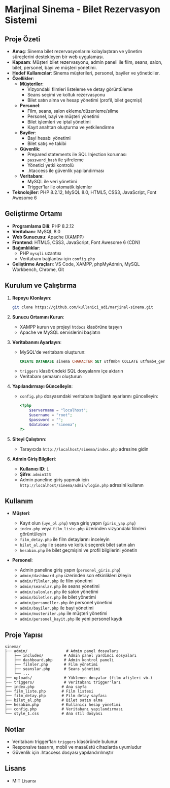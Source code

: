 # Marjinal Sinema - Bilet Rezervasyon Sistemi

## Proje Özeti

- **Amaç**: Sinema bilet rezervasyonlarını kolaylaştıran ve yönetim süreçlerini destekleyen bir web uygulaması.
- **Kapsam**: Müşteri bilet rezervasyonu, admin paneli ile film, seans, salon, bilet, personel, bayi ve müşteri yönetimi.
- **Hedef Kullanıcılar**: Sinema müşterileri, personel, bayiler ve yöneticiler.
- **Özellikler**:
  - **Müşteriler**:
    - Vizyondaki filmleri listeleme ve detay görüntüleme
    - Seans seçimi ve koltuk rezervasyonu
    - Bilet satın alma ve hesap yönetimi (profil, bilet geçmişi)
  - **Personel**:
    - Film, seans, salon ekleme/düzenleme/silme
    - Personel, bayi ve müşteri yönetimi
    - Bilet işlemleri ve iptal yönetimi
    - Kayıt anahtarı oluşturma ve yetkilendirme
  - **Bayiler**:
    - Bayi hesabı yönetimi
    - Bilet satış ve takibi
  - **Güvenlik**:
    - Prepared statements ile SQL Injection koruması
    - `password_hash` ile şifreleme
    - Yönetici yetki kontrolü
    - .htaccess ile güvenlik yapılandırması
  - **Veritabanı**:
    - MySQL ile veri yönetimi
    - Trigger'lar ile otomatik işlemler
- **Teknolojiler**: PHP 8.2.12, MySQL 8.0, HTML5, CSS3, JavaScript, Font Awesome 6

## Geliştirme Ortamı

- **Programlama Dili**: PHP 8.2.12
- **Veritabanı**: MySQL 8.0
- **Web Sunucusu**: Apache (XAMPP)
- **Frontend**: HTML5, CSS3, JavaScript, Font Awesome 6 (CDN)
- **Bağımlılıklar**:
  - PHP `mysqli` uzantısı
  - Veritabanı bağlantısı için `config.php`
- **Geliştirme Araçları**: VS Code, XAMPP, phpMyAdmin, MySQL Workbench, Chrome, Git

## Kurulum ve Çalıştırma

1. **Repoyu Klonlayın**:
   ```bash
   git clone https://github.com/kullanici_adi/marjinal-sinema.git
   ```

2. **Sunucu Ortamını Kurun**:
   - XAMPP kurun ve projeyi `htdocs` klasörüne taşıyın
   - Apache ve MySQL servislerini başlatın

3. **Veritabanını Ayarlayın**:
   - MySQL'de veritabanı oluşturun:
     ```sql
     CREATE DATABASE sinema CHARACTER SET utf8mb4 COLLATE utf8mb4_general_ci;
     ```
   - `triggers` klasöründeki SQL dosyalarını içe aktarın
   - Veritabanı şemasını oluşturun

4. **Yapılandırmayı Güncelleyin**:
   - `config.php` dosyasındaki veritabanı bağlantı ayarlarını güncelleyin:
     ```php
     <?php
         $servername = "localhost"; 
         $username = "root";
         $password = "";
         $database = "sinema"; 
     ?>
     ```

5. **Siteyi Çalıştırın**:
   - Tarayıcıda `http://localhost/sinema/index.php` adresine gidin

6. **Admin Giriş Bilgileri**:
   - **Kullanıcı ID**: `1`
   - **Şifre**: `admin123`
   - Admin paneline giriş yapmak için `http://localhost/sinema/admin/login.php` adresini kullanın

## Kullanım

- **Müşteri**: 
  - Kayıt olun (`uye_ol.php`) veya giriş yapın (`giris_yap.php`)
  - `index.php` veya `film_liste.php` üzerinden vizyondaki filmleri görüntüleyin
  - `film_detay.php` ile film detaylarını inceleyin
  - `bilet_al.php` ile seans ve koltuk seçerek bilet satın alın
  - `hesabim.php` ile bilet geçmişini ve profil bilgilerini yönetin

- **Personel**:
  - Admin paneline giriş yapın (`personel_giris.php`)
  - `admin/dashboard.php` üzerinden son etkinlikleri izleyin
  - `admin/filmler.php` ile film yönetimi
  - `admin/seanslar.php` ile seans yönetimi
  - `admin/salonlar.php` ile salon yönetimi
  - `admin/biletler.php` ile bilet yönetimi
  - `admin/personeller.php` ile personel yönetimi
  - `admin/bayiler.php` ile bayi yönetimi
  - `admin/musteriler.php` ile müşteri yönetimi
  - `admin/personel_kayit.php` ile yeni personel kaydı

## Proje Yapısı

```
sinema/
├── admin/                 # Admin panel dosyaları
│   ├── includes/         # Admin panel yardımcı dosyaları
│   ├── dashboard.php     # Admin kontrol paneli
│   ├── filmler.php       # Film yönetimi
│   ├── seanslar.php      # Seans yönetimi
│   └── ...
├── uploads/              # Yüklenen dosyalar (film afişleri vb.)
├── triggers/             # Veritabanı trigger'ları
├── index.php            # Ana sayfa
├── film_liste.php       # Film listesi
├── film_detay.php       # Film detay sayfası
├── bilet_al.php         # Bilet satın alma
├── hesabim.php          # Kullanıcı hesap yönetimi
├── config.php           # Veritabanı yapılandırması
└── style_1.css          # Ana stil dosyası
```

## Notlar

- Veritabanı trigger'ları `triggers` klasöründe bulunur
- Responsive tasarım, mobil ve masaüstü cihazlarda uyumludur
- Güvenlik için .htaccess dosyası yapılandırılmıştır

## Lisans

- MIT Lisansı
